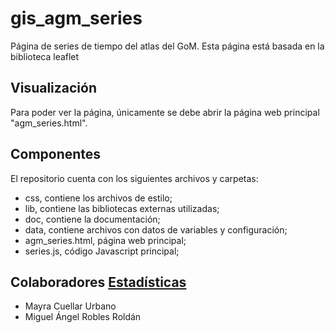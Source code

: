 # gis_agm_series
Página de series de tiempo del atlas del GoM.
Esta página está basada en la biblioteca leaflet

## Visualización
Para poder ver la página, únicamente se debe abrir la página web principal "agm\_series.html".

## Componentes
El repositorio cuenta con los siguientes archivos y carpetas:
- css, contiene los archivos de estilo;
- lib, contiene las bibliotecas externas utilizadas;
- doc, contiene la documentación;
- data, contiene archivos con datos de variables y configuración;
- agm\_series.html, página web principal;
- series.js, código Javascript principal;


## Colaboradores [Estadísticas](https://www.github.com/ma-robles/gis_agm_series/graphs/contributors)

- Mayra Cuellar Urbano
- Miguel Ángel Robles Roldán  
